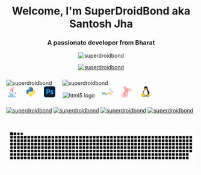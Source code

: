 <h1 align="center">Welcome, I'm SuperDroidBond aka Santosh Jha</h1>
<h3 align="center">A passionate developer from Bharat</h3>

<p align="center"> <img src="https://komarev.com/ghpvc/?username=superdroidbond&label=Profile%20views&color=0e75b6&style=flat" alt="superdroidbond" /> </p>

<p align="center"> <a href="https://github.com/ryo-ma/github-profile-trophy"><img src="https://github-profile-trophy.vercel.app/?username=superdroidbond" alt="superdroidbond" /></a> </p>

###
<div align="left">
<img align="center" src="https://github-readme-stats.vercel.app/api/top-langs?username=superdroidbond&show_icons=true&locale=en&layout=compact" width="330" height="185" alt="superdroidbond" />
<img width="20"/>
<img align="center" src="https://github-readme-stats.vercel.app/api?username=superdroidbond&show_icons=true&locale=en" width="420" height="270" alt="superdroidbond" />
</div>

<div align="left">
  <img src="https://raw.githubusercontent.com/devicons/devicon/master/icons/java/java-original.svg" height="30" alt="java logo"  />
  <img width="12" />
  <img src="https://raw.githubusercontent.com/devicons/devicon/master/icons/python/python-original.svg" height="30" alt="python logo"  />
  <img width="12" />
  <img src="https://raw.githubusercontent.com/devicons/devicon/master/icons/photoshop/photoshop-original.svg" height="30" alt="photoshop logo"  />
  <img width="12" />
  <img src="https://cdn.jsdelivr.net/gh/devicons/devicon/icons/html5/html5-original.svg" height="30" alt="html5 logo"  />
  <img width="12" />
  <img src="https://raw.githubusercontent.com/devicons/devicon/master/icons/mysql/mysql-original-wordmark.svg" height="30" alt="mySQL logo"  />
  <img width="12" />
  <img src="https://raw.githubusercontent.com/devicons/devicon/master/icons/microsoftsqlserver/microsoftsqlserver-plain.svg" height="30" alt="sql server logo"  />
  <img width="12" />
  <img src="https://raw.githubusercontent.com/devicons/devicon/master/icons/linux/linux-original.svg" height="30" alt="linux logo"  />
</div>

###

<div align="left">
  <a href="https://linkedin.com/in/superdroidbond" target="blank"><img src="https://img.shields.io/static/v1?message=LinkedIn&logo=linkedin&label=&color=0077B5&logoColor=white&labelColor=&style=for-the-badge" height="35" alt="superdroidbond"  /></a>
  <a href="https://kaggle.com/superdroidbond" target="blank"><img src="https://img.shields.io/static/v1?message=Kaggle&logo=kaggle&label=&color=4d99ff&logoColor=white&labelColor=&style=for-the-badge" height="35" alt="superdroidbond" /></a>
  <a href="https://instagram.com/superdroidbond" target="blank"><img src="https://img.shields.io/static/v1?message=Instagram&logo=instagram&label=&color=E4405F&logoColor=white&labelColor=&style=for-the-badge" height="35" alt="superdroidbond"  /></a>
  <a href="https://twitter.com/superdroidbond" target="blank"><img src="https://img.shields.io/static/v1?message=Twitter&logo=twitter&label=&color=1DA1F2&logoColor=white&labelColor=&style=for-the-badge" height="35" alt="superdroidbond" /></a>
</div>

###

<br clear="both">

<img src="https://raw.githubusercontent.com/bimashazaman/Github-snake-SVG/master/snake.svg" alt="Snake animation" />

###

